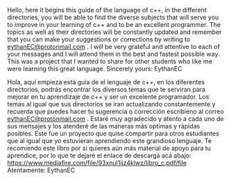 Hello, here it begins this guide of the language of c++, in the different directories, you will be able to find the diverse subjects that will serve you to improve in your learning of c++ and to be an excellent programmer.
The topics as well as their directories will be constantly updated and remember that you can make your suggestions or corrections by writing to eythanEC@protonmail.com .
I will be very grateful and attentive to each of your messages and I will attend them in the best and fastest possible way. This was a project that I wanted to share for other students who like me were learning this great language.
Sincerely yours: EythanEC

Hola, aquí empieza está guía de el lenguaje de c++, en los diferentes directorios, podrás encontrar los diversos temas que te serviran para mejorar en tu aprendizaje de c++ y ser un excelente programador.
Los temas al igual que sus directorios se iran actualizando constantemente y recuerda que puedes hacer tu sugerencia o corrección escribieno al correo eythanEC@protonmail.com .
Estaré muy agradecido y atento a cada uno de sus mensajes y los atenderé de las maneras más optimas y rápidas posibles. Este fue un proyecto que quise compartir para otros estudiantes que al igual que yo estuvieran aprendiendo este grandioso lenguaje.
Te recomiendo este libro por si quieres aún más material de apoyo para tu aprendice, por lo que te dejaré el enlace de descarga acá abajo:
https://www.mediafire.com/file/93xnul1ijz4klwz/libro_c.pdf/file
Atentamente: EythanEC
